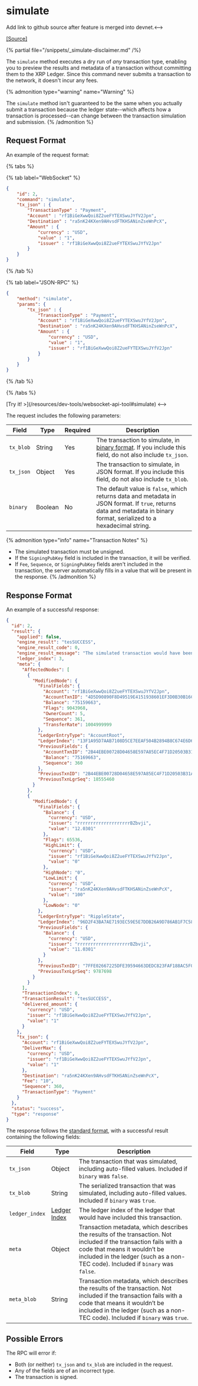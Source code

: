 # simulate
<!-->Add link to github source after feature is merged into devnet.<-->
[[Source]](https://github.com/XRPLF/rippled/pull/5069 "Source")

{% partial file="/snippets/_simulate-disclaimer.md" /%}

The `simulate` method executes a dry run of _any_ transaction type, enabling you to preview the results and metadata of a transaction without committing them to the XRP Ledger. Since this command never submits a transaction to the network, it doesn't incur any fees.

{% admonition type="warning" name="Warning" %}

The `simulate` method isn't guaranteed to be the same when you actually submit a transaction because the ledger state--which affects how a transaction is processed--can change between the transaction simulation and submission.
{% /admonition %}


## Request Format

An example of the request format:

{% tabs %}

{% tab label="WebSocket" %}
```json
{
    "id": 2,
    "command": "simulate",
    "tx_json" : {
        "TransactionType" : "Payment",
        "Account" : "rf1BiGeXwwQoi8Z2ueFYTEXSwuJYfV2Jpn",
        "Destination" : "ra5nK24KXen9AHvsdFTKHSANinZseWnPcX",
        "Amount" : {
            "currency" : "USD",
            "value" : "1",
            "issuer" : "rf1BiGeXwwQoi8Z2ueFYTEXSwuJYfV2Jpn"
        }
    }
}
```
{% /tab %}

{% tab label="JSON-RPC" %}
```json
{
    "method": "simulate",
    "params": {
        "tx_json" : {
            "TransactionType" : "Payment",
            "Account" : "rf1BiGeXwwQoi8Z2ueFYTEXSwuJYfV2Jpn",
            "Destination" : "ra5nK24KXen9AHvsdFTKHSANinZseWnPcX",
            "Amount" : {
                "currency" : "USD",
                "value" : "1",
                "issuer" : "rf1BiGeXwwQoi8Z2ueFYTEXSwuJYfV2Jpn"
            }
        }
    }
}
```
{% /tab %}

{% /tabs %}

<!--> [Try it! >](/resources/dev-tools/websocket-api-tool#simulate) <-->

The request includes the following parameters:

| Field     | Type    | Required | Description |
| --------- | ------- | -------- | ----------- |
| `tx_blob` | String  | Yes      | The transaction to simulate, in [binary format](https://xrpl.org/docs/references/protocol/binary-format). If you include this field, do not also include `tx_json`.      |
| `tx_json` | Object  | Yes      | The transaction to simulate, in JSON format. If you include this field, do not also include `tx_blob`.                                                                   |
| `binary`  | Boolean | No       | The default value is `false`, which returns data and metadata in JSON format. If `true`, returns data and metadata in binary format, serialized to a hexadecimal string. |

{% admonition type="info" name="Transaction Notes" %}

- The simulated transaction must be unsigned.
- If the `SigningPubKey` field is included in the transaction, it will be verified.
- If `Fee`, `Sequence`, or `SigningPubKey` fields aren't included in the transaction, the server automatically fills in a value that will be present in the response.
{% /admonition %}


## Response Format

An example of a successful response:

```json
{
  "id": 2,
  "result": {
    "applied": false,
    "engine_result": "tesSUCCESS",
    "engine_result_code": 0,
    "engine_result_message": "The simulated transaction would have been applied.",
    "ledger_index": 3,
    "meta": {
      "AffectedNodes": [
        {
          "ModifiedNode": {
            "FinalFields": {
              "Account": "rf1BiGeXwwQoi8Z2ueFYTEXSwuJYfV2Jpn",
              "AccountTxnID": "4D5D90890F8D49519E4151938601EF3D0B30B16CD6A519D9C99102C9FA77F7E0",
              "Balance": "75159663",
              "Flags": 9043968,
              "OwnerCount": 5,
              "Sequence": 361,
              "TransferRate": 1004999999
            },
            "LedgerEntryType": "AccountRoot",
            "LedgerIndex": "13F1A95D7AAB7108D5CE7EEAF504B2894B8C674E6D68499076441C4837282BF8",
            "PreviousFields": {
              "AccountTxnID": "2B44EBE00728D04658E597A85EC4F71D20503B31ABBF556764AD8F7A80BA72F6",
              "Balance": "75169663",
              "Sequence": 360
            },
            "PreviousTxnID": "2B44EBE00728D04658E597A85EC4F71D20503B31ABBF556764AD8F7A80BA72F6",
            "PreviousTxnLgrSeq": 18555460
          }
        },
        {
          "ModifiedNode": {
            "FinalFields": {
              "Balance": {
                "currency": "USD",
                "issuer": "rrrrrrrrrrrrrrrrrrrrBZbvji",
                "value": "12.0301"
              },
              "Flags": 65536,
              "HighLimit": {
                "currency": "USD",
                "issuer": "rf1BiGeXwwQoi8Z2ueFYTEXSwuJYfV2Jpn",
                "value": "0"
              },
              "HighNode": "0",
              "LowLimit": {
                "currency": "USD",
                "issuer": "ra5nK24KXen9AHvsdFTKHSANinZseWnPcX",
                "value": "100"
              },
              "LowNode": "0"
            },
            "LedgerEntryType": "RippleState",
            "LedgerIndex": "96D2F43BA7AE7193EC59E5E7DDB26A9D786AB1F7C580E030E7D2FF5233DA01E9",
            "PreviousFields": {
              "Balance": {
                "currency": "USD",
                "issuer": "rrrrrrrrrrrrrrrrrrrrBZbvji",
                "value": "11.0301"
              }
            },
            "PreviousTxnID": "7FFE02667225DFE39594663DEDC823FAF188AC5F036A9C2CA3259FB5379C82B4",
            "PreviousTxnLgrSeq": 9787698
          }
        }
      ],
      "TransactionIndex": 0,
      "TransactionResult": "tesSUCCESS",
      "delivered_amount": {
        "currency": "USD",
        "issuer": "rf1BiGeXwwQoi8Z2ueFYTEXSwuJYfV2Jpn",
        "value": "1"
      }
    },
    "tx_json": {
      "Account": "rf1BiGeXwwQoi8Z2ueFYTEXSwuJYfV2Jpn",
      "DeliverMax": {
        "currency": "USD",
        "issuer": "rf1BiGeXwwQoi8Z2ueFYTEXSwuJYfV2Jpn",
        "value": "1"
      },
      "Destination": "ra5nK24KXen9AHvsdFTKHSANinZseWnPcX",
      "Fee": "10",
      "Sequence": 360,
      "TransactionType": "Payment"
    }
  },
  "status": "success",
  "type": "response"
}
```

The response follows the [standard format](https://xrpl.org/docs/references/http-websocket-apis/api-conventions/response-formatting), with a successful result containing the following fields:

| Field          | Type   | Description |
| -------------- | ------ | ----------- |
| `tx_json`      | Object | The transaction that was simulated, including auto-filled values. Included if `binary` was `false`. |
| `tx_blob`      | String | The serialized transaction that was simulated, including auto-filled values. Included if `binary` was `true`. |
| `ledger_index` | [Ledger Index](https://xrpl.org/docs/references/protocol/data-types/basic-data-types#ledger-index) | The ledger index of the ledger that would have included this transaction. |
| `meta`         | Object | Transaction metadata, which describes the results of the transaction. Not included if the transaction fails with a code that means it wouldn’t be included in the ledger (such as a non-TEC code). Included if `binary` was `false`. |
| `meta_blob`    | String | Transaction metadata, which describes the results of the transaction. Not included if the transaction fails with a code that means it wouldn’t be included in the ledger (such as a non-TEC code). Included if `binary` was `true`. |


## Possible Errors

The RPC will error if:

- Both (or neither) `tx_json` and `tx_blob` are included in the request.
- Any of the fields are of an incorrect type.
- The transaction is signed.
